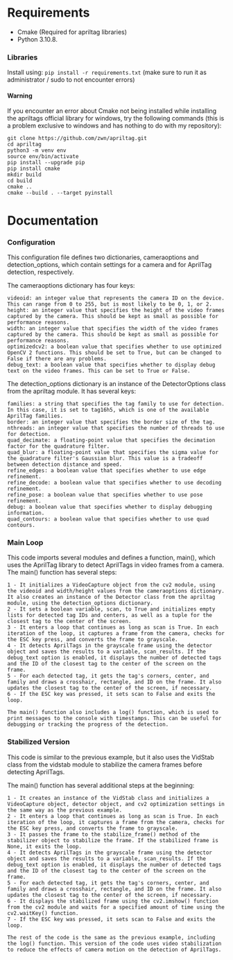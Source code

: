 # Requirements
- Cmake (Required for apriltag libraries)
- Python 3.10.8.
### Libraries
Install using: `pip install -r requirements.txt` (make sure to run it as administrator / sudo to not encounter errors)

#### Warning

If you encounter an error about Cmake not being installed while installing the apriltags official library for windows, try the following commands (this is a problem exclusive to windows and has nothing to do with my repository):

    git clone https://github.com/zwn/apriltag.git
    cd apriltag
    python3 -m venv env
    source env/bin/activate
    pip install --upgrade pip
    pip install cmake
    mkdir build
    cd build
    cmake ..
    cmake --build . --target pyinstall






# Documentation

### Configuration

This configuration file defines two dictionaries, cameraoptions and detection_options, which contain settings for a camera and for AprilTag detection, respectively.

The cameraoptions dictionary has four keys:

    videoid: an integer value that represents the camera ID on the device. This can range from 0 to 255, but is most likely to be 0, 1, or 2.
    height: an integer value that specifies the height of the video frames captured by the camera. This should be kept as small as possible for performance reasons.
    width: an integer value that specifies the width of the video frames captured by the camera. This should be kept as small as possible for performance reasons.
    optimizedcv2: a boolean value that specifies whether to use optimized OpenCV 2 functions. This should be set to True, but can be changed to False if there are any problems.
    debug_text: a boolean value that specifies whether to display debug text on the video frames. This can be set to True or False.

The detection_options dictionary is an instance of the DetectorOptions class from the apriltag module. It has several keys:

    families: a string that specifies the tag family to use for detection. In this case, it is set to tag16h5, which is one of the available AprilTag families.
    border: an integer value that specifies the border size of the tag.
    nthreads: an integer value that specifies the number of threads to use for detection.
    quad_decimate: a floating-point value that specifies the decimation factor for the quadrature filter.
    quad_blur: a floating-point value that specifies the sigma value for the quadrature filter's Gaussian blur. This value is a tradeoff between detection distance and speed.
    refine_edges: a boolean value that specifies whether to use edge refinement. 
    refine_decode: a boolean value that specifies whether to use decoding refinement. 
    refine_pose: a boolean value that specifies whether to use pose refinement.
    debug: a boolean value that specifies whether to display debugging information.
    quad_contours: a boolean value that specifies whether to use quad contours.

### Main Loop

This code imports several modules and defines a function, main(), which uses the AprilTag library to detect AprilTags in video frames from a camera. The main() function has several steps:

    1 - It initializes a VideoCapture object from the cv2 module, using the videoid and width/height values from the cameraoptions dictionary. It also creates an instance of the Detector class from the apriltag module, using the detection_options dictionary.
    2 - It sets a boolean variable, scan, to True and initializes empty lists for detected tag IDs and centers, as well as a tuple for the closest tag to the center of the screen.
    3 - It enters a loop that continues as long as scan is True. In each iteration of the loop, it captures a frame from the camera, checks for the ESC key press, and converts the frame to grayscale.
    4 - It detects AprilTags in the grayscale frame using the detector object and saves the results to a variable, scan_results. If the debug_text option is enabled, it displays the number of detected tags and the ID of the closest tag to the center of the screen on the frame.
    5 - For each detected tag, it gets the tag's corners, center, and family and draws a crosshair, rectangle, and ID on the frame. It also updates the closest tag to the center of the screen, if necessary.
    6 - If the ESC key was pressed, it sets scan to False and exits the loop.

    The main() function also includes a log() function, which is used to print messages to the console with timestamps. This can be useful for debugging or tracking the progress of the detection.

### Stabilized Version

This code is similar to the previous example, but it also uses the VidStab class from the vidstab module to stabilize the camera frames before detecting AprilTags.

The main() function has several additional steps at the beginning:

    1 - It creates an instance of the VidStab class and initializes a VideoCapture object, detector object, and cv2 optimization settings in the same way as the previous example.
    2 - It enters a loop that continues as long as scan is True. In each iteration of the loop, it captures a frame from the camera, checks for the ESC key press, and converts the frame to grayscale.
    3 - It passes the frame to the stabilize_frame() method of the stabilizer object to stabilize the frame. If the stabilized frame is None, it exits the loop.
    4 - It detects AprilTags in the grayscale frame using the detector object and saves the results to a variable, scan_results. If the debug_text option is enabled, it displays the number of detected tags and the ID of the closest tag to the center of the screen on the frame.
    5 - For each detected tag, it gets the tag's corners, center, and family and draws a crosshair, rectangle, and ID on the frame. It also updates the closest tag to the center of the screen, if necessary.
    6 - It displays the stabilized frame using the cv2.imshow() function from the cv2 module and waits for a specified amount of time using the cv2.waitKey() function.
    7 - If the ESC key was pressed, it sets scan to False and exits the loop.

    The rest of the code is the same as the previous example, including the log() function. This version of the code uses video stabilization to reduce the effects of camera motion on the detection of AprilTags.

